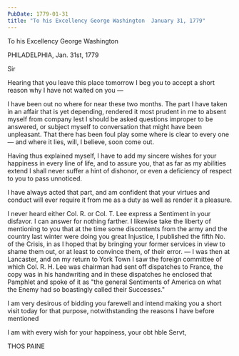 ```yaml
---
PubDate: 1779-01-31
title: "To his Excellency George Washington  January 31, 1779"
---
```


   To his Excellency George Washington  

   PHILADELPHIA, Jan. 31st, 1779

   Sir

   Hearing that you leave this place tomorrow I beg you to accept a short
   reason why I have not waited on you &mdash; 

   I have been out no where for near these two months. The part I have taken
   in an affair that is yet depending, rendered it most prudent in me to
   absent myself from company lest I should be asked questions improper to be
   answered, or subject myself to conversation that might have been
   unpleasant. That there has been foul play some where is clear to every
   one &mdash; and where it lies, will, I believe, soon come out.

   Having thus explained myself, I have to add my sincere wishes for your
   happiness in every line of life, and to assure you, that as far as my
   abilities extend I shall never suffer a hint of dishonor, or even a
   deficiency of respect to you to pass unnoticed.

   I have always acted that part, and am confident that your virtues and
   conduct will ever require it from me as a duty as well as render it a
   pleasure.

   I never heard either Col. R. or Col. T. Lee express a Sentiment in your
   disfavor. I can answer for nothing farther. I likewise take the liberty of
   mentioning to you that at the time some discontents from the army and the
   country last winter were doing you great Injustice, I published the fifth
   No. of the Crisis, in as I hoped that by bringing your former services in view
   to shame them out, or at least to convince them, of their error. &mdash; I was then
   at Lancaster, and on my return to York Town I saw the foreign committee of
   which Col. R. H. Lee was chairman had sent off dispatches to France, the
   copy was in his handwriting and in these dispatches he enclosed that
   Pamphlet and spoke of it as "the general Sentiments of America on what the
   Enemy had so boastingly called their Successes."

   I am very desirous of bidding you farewell and intend making you a short
   visit today for that purpose, notwithstanding the reasons I have before
   mentioned

   I am with every wish for your happiness, your obt hble Servt,

   THOS PAINE


